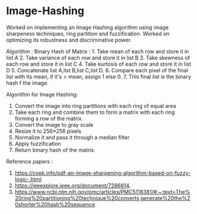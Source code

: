 # Image-Hashing
Worked on implementing an Image Hashing algorithm using image sharpeness techniques, ring partition and fuzzification.
Worked on optimizing its robustness and discriminative power.

Algorithm :
Binary Hash of Matrix :
	1. Take mean of each row and store it in list A
	2. Take variance of each row and store it in list B
	3. Take skewness of each row and store it in list C
	4. Take kurtosis of each row and store it in list D
	5. Concatenate list A,list B,list C,list D.
	6. Compare each pixel of the final list with its mean, if it's > mean, assign 1 else 0.
	7. This final list is the binary hash f the image.

Algorithm for Image Hashing:

1. Convert the image into ring partitions with each ring of equal area
2. Take each ring and combine them to form a matrix with each ring forming 
   a row  of the matrix.
3. Convert the  image to gray scale
4. Resize it to 256*256 pixels
5. Normalize it and pass it through a median filter
6. Apply fuzzification
7. Return binary hash of the matrix.


Reference papers :

1. https://coek.info/pdf-an-image-sharpening-algorithm-based-on-fuzzy-logic-.html.
2. https://ieeexplore.ieee.org/document/7286814.
3. https://www.ncbi.nlm.nih.gov/pmc/articles/PMC5118381/#:~:text=The%20ring%20partitioning%20technique%20converts,generate%20the%20shorter%20hash%20sequence.


